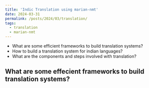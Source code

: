 ```yaml
---
title: 'Indic Translation using marian-nmt'
date: 2024-03-31
permalink: /posts/2024/03/translation/
tags:
  - translation
  - marian-nmt
---
```


- What are some efficient frameworks to build translation systems?
- How to build a translation system for indian languages?
- What are the components and steps involved with translation?

## What are some effecient frameworks to build translation systems?








